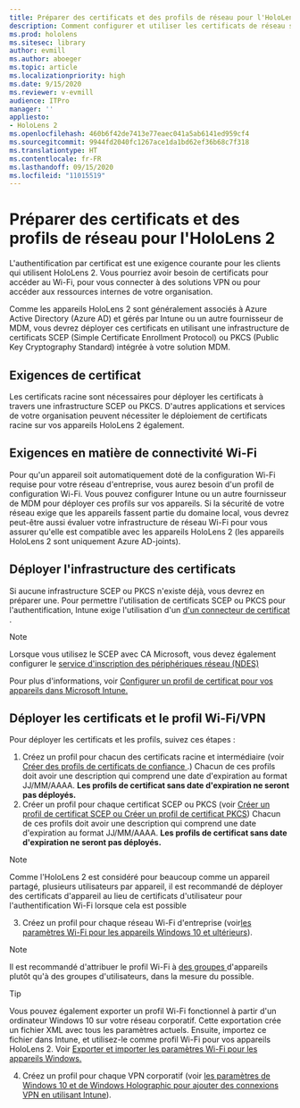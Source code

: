 ```yaml
---
title: Préparer des certificats et des profils de réseau pour l'HoloLens 2
description: Comment configurer et utiliser les certificats de réseau sur les appareils HoloLens 2
ms.prod: hololens
ms.sitesec: library
author: evmill
ms.author: aboeger
ms.topic: article
ms.localizationpriority: high
ms.date: 9/15/2020
ms.reviewer: v-evmill
audience: ITPro
manager: ''
appliesto:
- HoloLens 2
ms.openlocfilehash: 460b6f42de7413e77eaec041a5ab6141ed959cf4
ms.sourcegitcommit: 9944fd2040fc1267ace1da1bd62ef36b68c7f318
ms.translationtype: HT
ms.contentlocale: fr-FR
ms.lasthandoff: 09/15/2020
ms.locfileid: "11015519"
---
```

# Préparer des certificats et des profils de réseau pour l'HoloLens 2

L'authentification par certificat est une exigence courante pour les clients qui utilisent HoloLens 2. Vous pourriez avoir besoin de certificats pour accéder au Wi-Fi, pour vous connecter à des solutions VPN ou pour accéder aux ressources internes de votre organisation.

Comme les appareils HoloLens 2 sont généralement associés à Azure Active Directory (Azure AD) et gérés par Intune ou un autre fournisseur de MDM, vous devrez déployer ces certificats en utilisant une infrastructure de certificats SCEP (Simple Certificate Enrollment Protocol) ou PKCS (Public Key Cryptography Standard) intégrée à votre solution MDM.

## Exigences de certificat
Les certificats racine sont nécessaires pour déployer les certificats à travers une infrastructure SCEP ou PKCS. D'autres applications et services de votre organisation peuvent nécessiter le déploiement de certificats racine sur vos appareils HoloLens 2 également. 

## Exigences en matière de connectivité Wi-Fi
Pour qu'un appareil soit automatiquement doté de la configuration Wi-Fi requise pour votre réseau d'entreprise, vous aurez besoin d'un profil de configuration Wi-Fi. Vous pouvez configurer Intune ou un autre fournisseur de MDM pour déployer ces profils sur vos appareils. Si la sécurité de votre réseau exige que les appareils fassent partie du domaine local, vous devrez peut-être aussi évaluer votre infrastructure de réseau Wi-Fi pour vous assurer qu'elle est compatible avec les appareils HoloLens 2 (les appareils HoloLens 2 sont uniquement Azure AD-joints).

## Déployer l'infrastructure des certificats
Si aucune infrastructure SCEP ou PKCS n'existe déjà, vous devrez en préparer une. Pour permettre l'utilisation de certificats SCEP ou PKCS pour l'authentification, Intune exige l'utilisation d'un [d'un connecteur de certificat ](https://docs.microsoft.com/mem/intune/protect/certificate-connectors).

> [!NOTE]
> Lorsque vous utilisez le SCEP avec CA Microsoft, vous devez également configurer le [service d'inscription des périphériques réseau (NDES)](https://docs.microsoft.com/mem/intune/protect/certificates-scep-configure#set-up-ndes)

Pour plus d'informations, voir [Configurer un profil de certificat pour vos appareils dans Microsoft Intune.](https://docs.microsoft.com/intune/certificates-configure)

## Déployer les certificats et le profil Wi-Fi/VPN
Pour déployer les certificats et les profils, suivez ces étapes :
1.  Créez un profil pour chacun des certificats racine et intermédiaire (voir [Créer des profils de certificats de confiance ](https://docs.microsoft.com/intune/protect/certificates-configure#create-trusted-certificate-profiles).) Chacun de ces profils doit avoir une description qui comprend une date d'expiration au format JJ/MM/AAAA. **Les profils de certificat sans date d'expiration ne seront pas déployés.**
1.  Créer un profil pour chaque certificat SCEP ou PKCS (voir [Créer un profil de certificat SCEP ou Créer un profil de certificat PKCS](https://docs.microsoft.com/intune/protect/certficates-pfx-configure#create-a-pkcs-certificate-profile)) Chacun de ces profils doit avoir une description qui comprend une date d'expiration au format JJ/MM/AAAA. **Les profils de certificat sans date d'expiration ne seront pas déployés.**

> [!NOTE]
> Comme l'HoloLens 2 est considéré pour beaucoup comme un appareil partagé, plusieurs utilisateurs par appareil, il est recommandé de déployer des certificats d'appareil au lieu de certificats d'utilisateur pour l'authentification Wi-Fi lorsque cela est possible

3.  Créez un profil pour chaque réseau Wi-Fi d'entreprise (voir[les paramètres Wi-Fi pour les appareils Windows 10 et ultérieurs](https://docs.microsoft.com/intune/wi-fi-settings-windows)). 
> [!NOTE]
> Il est recommandé d'attribuer le profil Wi-Fi à [des groupes ](https://docs.microsoft.com/mem/intune/configuration/device-profile-assign) d'appareils plutôt qu'à des groupes d'utilisateurs, dans la mesure du possible. 

> [!TIP]
> Vous pouvez également exporter un profil Wi-Fi fonctionnel à partir d'un ordinateur Windows 10 sur votre réseau corporatif. Cette exportation crée un fichier XML avec tous les paramètres actuels. Ensuite, importez ce fichier dans Intune, et utilisez-le comme profil Wi-Fi pour vos appareils HoloLens 2. Voir [ Exporter et importer les paramètres Wi-Fi pour les appareils Windows.](https://docs.microsoft.com/mem/intune/configuration/wi-fi-settings-import-windows-8-1)

4.  Créez un profil pour chaque VPN corporatif (voir [ les paramètres de Windows 10 et de Windows Holographic pour ajouter des connexions VPN en utilisant Intune](https://docs.microsoft.com/intune/vpn-settings-windows-10)).




